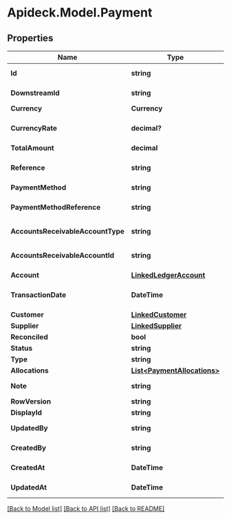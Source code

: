 # Apideck.Model.Payment

## Properties

Name | Type | Description | Notes
------------ | ------------- | ------------- | -------------
**Id** | **string** | Unique identifier representing the entity | [optional] [readonly] 
**DownstreamId** | **string** | The third-party API ID of original entity | [optional] [readonly] 
**Currency** | **Currency** |  | [optional] 
**CurrencyRate** | **decimal?** | Currency Exchange Rate at the time entity was recorded/generated. | [optional] 
**TotalAmount** | **decimal** | Amount of payment | 
**Reference** | **string** | Optional payment reference message ie: Debit remittance detail. | [optional] 
**PaymentMethod** | **string** | Payment method | [optional] 
**PaymentMethodReference** | **string** | Optional reference message returned by payment method on processing | [optional] 
**AccountsReceivableAccountType** | **string** | Type of accounts receivable account. | [optional] 
**AccountsReceivableAccountId** | **string** | Unique identifier for the account to allocate payment to. | [optional] 
**Account** | [**LinkedLedgerAccount**](LinkedLedgerAccount.md) |  | [optional] 
**TransactionDate** | **DateTime** | Date transaction was entered - YYYY:MM::DDThh:mm:ss.sTZD | 
**Customer** | [**LinkedCustomer**](LinkedCustomer.md) |  | [optional] 
**Supplier** | [**LinkedSupplier**](LinkedSupplier.md) |  | [optional] 
**Reconciled** | **bool** | Payment has been reconciled | [optional] 
**Status** | **string** | Status of payment | [optional] 
**Type** | **string** | Type of payment | [optional] 
**Allocations** | [**List&lt;PaymentAllocations&gt;**](PaymentAllocations.md) |  | [optional] 
**Note** | **string** | Optional note to be associated with the payment. | [optional] 
**RowVersion** | **string** |  | [optional] 
**DisplayId** | **string** | Payment id to be displayed. | [optional] 
**UpdatedBy** | **string** |  | [optional] [readonly] 
**CreatedBy** | **string** |  | [optional] [readonly] 
**CreatedAt** | **DateTime** |  | [optional] [readonly] 
**UpdatedAt** | **DateTime** |  | [optional] [readonly] 

[[Back to Model list]](../README.md#documentation-for-models) [[Back to API list]](../README.md#documentation-for-api-endpoints) [[Back to README]](../README.md)

